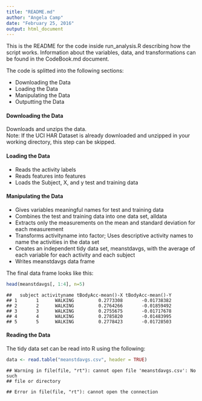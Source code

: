 ```yaml
---
title: "README.md"
author: "Angela Camp"
date: "February 25, 2016"
output: html_document
---
```


This is the README for the code inside run_analysis.R describing how the script works. Information about the variables, data, and transformations can be found in the CodeBook.md document.  

The code is splitted into the following sections:  
* Downloading the Data  
* Loading the Data  
* Manipulating the Data  
* Outputting the Data  

#### Downloading the Data  
Downloads and unzips the data.  
Note: If the UCI HAR Dataset is already downloaded and unzipped in your working directory, this step can be skipped.  

#### Loading the Data  
* Reads the activity labels  
* Reads features into features  
* Loads the Subject, X, and y test and training data  

#### Manipulating the Data  
* Gives variables meaningful names for test and training data  
* Combines the test and training data into one data set, alldata  
* Extracts only the measurements on the mean and standard deviation for each measurement  
* Transforms activityname into factor; Uses descriptive activity names to name the activities in the data set  
* Creates an independent tidy data set, meanstdavgs, with the average of each variable for each activity and each subject  
* Writes meanstdavgs data frame  

The final data frame looks like this:


```r
head(meanstdavgs[, 1:4], n=5)
```

```
##   subject activityname tBodyAcc-mean()-X tBodyAcc-mean()-Y
## 1       1      WALKING         0.2773308       -0.01738382
## 2       2      WALKING         0.2764266       -0.01859492
## 3       3      WALKING         0.2755675       -0.01717678
## 4       4      WALKING         0.2785820       -0.01483995
## 5       5      WALKING         0.2778423       -0.01728503
```

#### Reading the Data  
The tidy data set can be read into R using the following: 

```r
data <- read.table("meanstdavgs.csv", header = TRUE)
```

```
## Warning in file(file, "rt"): cannot open file 'meanstdavgs.csv': No such
## file or directory
```

```
## Error in file(file, "rt"): cannot open the connection
```
